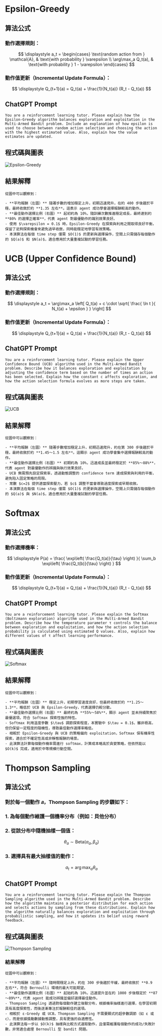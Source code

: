 # **Epsilon-Greedy** 

## 算法公式

### 動作選擇規則：
$$
\displaystyle
a_t =
\begin{cases}
\text{random action from } \mathcal{A}, & \text{with probability } \varepsilon \\
\arg\max_a Q_t(a), & \text{with probability } 1 - \varepsilon
\end{cases}
$$ 

### 動作值更新（Incremental Update Formula）：
$$
\displaystyle
Q_{t+1}(a) = Q_t(a) + \frac{1}{N_t(a)} (R_t - Q_t(a))
$$

## ChatGPT Prompt 
```text 
You are a reinforcement learning tutor. Please explain how the Epsilon-Greedy algorithm balances exploration and exploitation in the Multi-Armed Bandit problem. Include an explanation of how epsilon is used to choose between random action selection and choosing the action with the highest estimated value. Also, explain how the value estimates are updated.
```

## 程式碼與圖表

![Epsilon-Greedy](docs/Epsilon-Greedy.png)

## 結果解釋  
```text 
從圖中可以觀察到：

- **平均報酬（左圖）** 隨著步數的增加穩定上升，初期迅速爬升，在約 400 步後趨於平穩，最終收斂於約 **1.35 左右**。這表示 agent 成功學會選擇報酬較高的動作。
- **最佳動作選擇比例（右圖）** 起初約為 10%，隨訓練次數推進穩定成長，最終達到約 **80% 的選擇正確率**，代表 agent 對最優動作的識別效果良好。
- 使用 $\varepsilon = 0.1$ 時，Epsilon-Greedy 在探索與利用之間取得良好平衡，保留了足夠探索機會來避免過早收斂，同時能穩定地學習有效策略。
- 本演算法在每個 time step 僅需 $O(1)$ 的更新與選擇操作，空間上只需儲存每個動作的 $Q(a)$ 和 $N(a)$，適合應用於大量重複試驗的學習任務。
```


# **UCB (Upper Confidence Bound)** 

## 算法公式

### 動作選擇規則：
$$
\displaystyle
a_t = \arg\max_a \left[ Q_t(a) + c \cdot \sqrt{ \frac{ \ln t }{ N_t(a) + \epsilon } } \right]
$$

### 動作值更新（Incremental Update Formula）：
$$
\displaystyle
Q_{t+1}(a) = Q_t(a) + \frac{1}{N_t(a)} (R_t - Q_t(a))
$$

## ChatGPT Prompt 
```text 
You are a reinforcement learning tutor. Please explain the Upper Confidence Bound (UCB) algorithm used in the Multi-Armed Bandit problem. Describe how it balances exploration and exploitation by adjusting the confidence term based on the number of times an action has been selected. Explain how the constant c affects exploration, and how the action selection formula evolves as more steps are taken.
```

## 程式碼與圖表

![UCB](docs/UCB.png)

## 結果解釋
```text
從圖中可以觀察到：

- **平均報酬（左圖）** 隨著步數增加穩定上升，初期迅速爬升，約在第 300 步後趨於平穩，最終收斂於約 **1.45～1.5 左右**。這顯示 agent 成功學會集中選擇報酬較高的動作。
- **最佳動作選擇比例（右圖）** 初期約為 10%，迅速成長並最終穩定於 **85%～88%**，代表 agent 對最優動作的辨識與執行效果良好。
- UCB 無需預先設定探索率，透過動態調整的 confidence term 達成探索與利用的平衡，避免陷入固定策略的局限。
- 常數 $c=2$ 提供適當探索壓力，若 $c$ 調整不當會導致過度探索或早期收斂。
- 本演算法在每個 time step 僅需 $O(1)$ 的更新與選擇操作，空間上只需儲存每個動作的 $Q(a)$ 與 $N(a)$，適合應用於大量重複試驗的學習任務。
```

# **Softmax** 

## 算法公式

### 動作選擇機率：
$$
\displaystyle
P(a) = \frac{ \exp\left( \frac{Q_t(a)}{\tau} \right) }{ \sum_b \exp\left( \frac{Q_t(b)}{\tau} \right) }
$$

### 動作值更新（Incremental Update Formula）：
$$
\displaystyle
Q_{t+1}(a) = Q_t(a) + \frac{1}{N_t(a)} (R_t - Q_t(a))
$$

## ChatGPT Prompt 
```text 
You are a reinforcement learning tutor. Please explain the Softmax (Boltzmann exploration) algorithm used in the Multi-Armed Bandit problem. Describe how the temperature parameter τ controls the balance between exploration and exploitation, and how the action selection probability is calculated using estimated Q values. Also, explain how different values of τ affect learning performance.
```

## 程式碼與圖表

![Softmax](docs/Softmax.png)

## 結果解釋
```text
從圖中可以觀察到：

- **平均報酬（左圖）** 穩定上升，初期學習速度良好，但最終收斂於約 **1.25～1.3**，略低於 UCB 與 Epsilon-Greedy，代表選擇仍較分散。
- **最佳動作選擇比例（右圖）** 最終約為 **55%～58%**，顯示 agent 並未持續聚焦於最優選項，符合 Softmax 探索性強的特性。
- Softmax 利用溫度參數 $\tau$ 調節探索程度，本實驗中 $\tau = 0.1$，雖非極高，但仍保留一定程度的隨機性，導致最佳動作選擇率略低。
- 相較於 Epsilon-Greedy 與 UCB 的策略偏向 exploitation，Softmax 保有機率性探索，適合於不確定性高或非靜態報酬的場景。
- 此演算法計算每個動作機率需進行 softmax，計算成本略高於貪婪策略，但依然能以 $O(k)$ 完成，適用於中等規模行動空間。
```

# **Thompson Sampling**

## 算法公式

### 對於每一個動作 𝑎，Thompson Sampling 的步驟如下：
### 1. 為每個動作維護一個機率分布（例如：貝他分布）
### 2. 從該分布中隨機抽樣一個值：

$$
\displaystyle
\theta_a \sim \text{Beta}(\alpha_a, \beta_a)
$$

### 3. 選擇具有最大抽樣值的動作：

$$
\displaystyle
a_t = \arg\max_a \theta_a
$$

## ChatGPT Prompt 
```text 
You are a reinforcement learning tutor. Please explain the Thompson Sampling algorithm used in the Multi-Armed Bandit problem. Describe how the algorithm maintains a posterior distribution for each action and selects actions by sampling from these distributions. Explain how the algorithm naturally balances exploration and exploitation through probabilistic sampling, and how it updates its belief using reward feedback.
```

## 程式碼與圖表

![Thompson Sampling](docs/ThompsonSampling.png)

### 結果解釋
```text
從圖中可以觀察到：

- **平均報酬（左圖）** 隨時間穩定上升，約在 300 步後趨於平緩，最終收斂於 **0.9 左右**，符合 Bernoulli 環境的最大可能期望。
- **最佳動作選擇比例（右圖）** 起始約為 10%，迅速提升並在約 1000 步後穩定於 **87～89%**，代表 agent 能成功辨識並偏好選擇最佳動作。
- Thompson Sampling 透過對每個動作建立後驗分布，根據機率抽樣進行選擇，在學習初期具有高度探索性，而後逐漸專注於報酬較佳的選項。
- 相較於 ε-Greedy 或 UCB，Thompson Sampling 不需要顯式的超參數調節（如 ε 或 c），而是依據獎勵數據動態調整，具有更強的自適應性。
- 此演算法每一步以 $O(k)$ 抽樣與比較方式選取動作，且僅需維護每個動作的成功/失敗計數，非常適合處理 Bernoulli 型 bandit 問題。
```